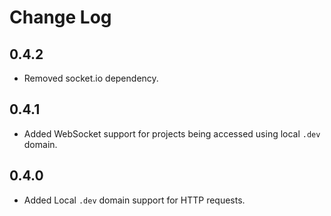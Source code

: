 # Change Log

## 0.4.2

* Removed socket.io dependency.

## 0.4.1

* Added WebSocket support for projects being accessed using local `.dev` domain.

## 0.4.0

* Added Local `.dev` domain support for HTTP requests.

